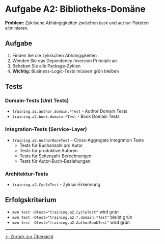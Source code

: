# Aufgabe A2: Bibliotheks-Domäne

**Problem:** Zyklische Abhängigkeiten zwischen `book` und `author` Paketen eliminieren.

## Aufgabe

1. Finden Sie die zyklischen Abhängigkeiten
2. Wenden Sie das Dependency Inversion Principle an
3. Beheben Sie alle Package-Zyklen
4. **Wichtig:** Business-Logic-Tests müssen grün bleiben

## Tests

### Domain-Tests (Unit Tests)
- `training.a2.author.domain.*Test` - Author Domain Tests
- `training.a2.book.domain.*Test` - Book Domain Tests

### Integration-Tests (Service-Layer)
- `training.a2.AuthorBookTest` - Cross-Aggregate Integration Tests
  - Tests für Buchanzahl pro Autor
  - Tests für produktive Autoren
  - Tests für Seitenzahl-Berechnungen
  - Tests für Autor-Buch-Beziehungen

### Architektur-Tests
- `training.a2.CycleTest` - Zyklus-Erkennung

## Erfolgskriterium

- `mvn test -Dtest="training.a2.CycleTest"` wird grün
- `mvn test -Dtest="training.a2.*.domain.*Test"` bleibt grün
- `mvn test -Dtest="training.a2.AuthorBookTest"` wird grün

---
[← Zurück zur Übersicht](../../../../../README.md)
